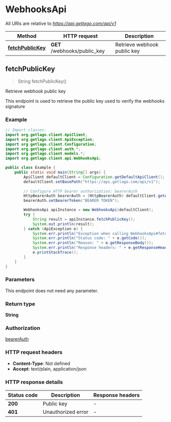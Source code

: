# WebhooksApi

All URIs are relative to *https://api.getlago.com/api/v1*

| Method | HTTP request | Description |
|------------- | ------------- | -------------|
| [**fetchPublicKey**](WebhooksApi.md#fetchPublicKey) | **GET** /webhooks/public_key | Retrieve webhook public key |



## fetchPublicKey

> String fetchPublicKey()

Retrieve webhook public key

This endpoint is used to retrieve the public key used to verify the webhooks signature

### Example

```java
// Import classes:
import org.getlago.client.ApiClient;
import org.getlago.client.ApiException;
import org.getlago.client.Configuration;
import org.getlago.client.auth.*;
import org.getlago.client.models.*;
import org.getlago.client.api.WebhooksApi;

public class Example {
    public static void main(String[] args) {
        ApiClient defaultClient = Configuration.getDefaultApiClient();
        defaultClient.setBasePath("https://api.getlago.com/api/v1");
        
        // Configure HTTP bearer authorization: bearerAuth
        HttpBearerAuth bearerAuth = (HttpBearerAuth) defaultClient.getAuthentication("bearerAuth");
        bearerAuth.setBearerToken("BEARER TOKEN");

        WebhooksApi apiInstance = new WebhooksApi(defaultClient);
        try {
            String result = apiInstance.fetchPublicKey();
            System.out.println(result);
        } catch (ApiException e) {
            System.err.println("Exception when calling WebhooksApi#fetchPublicKey");
            System.err.println("Status code: " + e.getCode());
            System.err.println("Reason: " + e.getResponseBody());
            System.err.println("Response headers: " + e.getResponseHeaders());
            e.printStackTrace();
        }
    }
}
```

### Parameters

This endpoint does not need any parameter.

### Return type

**String**

### Authorization

[bearerAuth](../README.md#bearerAuth)

### HTTP request headers

- **Content-Type**: Not defined
- **Accept**: text/plain, application/json


### HTTP response details
| Status code | Description | Response headers |
|-------------|-------------|------------------|
| **200** | Public key |  -  |
| **401** | Unauthorized error |  -  |

